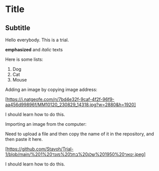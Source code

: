# Title

## Subtitle

Hello everybody. This is a trial.

**emphasized** and _italic_ texts

Here is some lists:

1. Dog
2. Cat
3. Mouse

Adding an image by copying image address:

[https://i.natgeofe.com/n/7bd4e32f-9caf-4f2f-96f9-aa456d99896f/MM10120_230829_14318.jpg?w=2880&h=1920]

I should learn how to do this.

Importing an image from the computer:

Need to upload a file and then copy the name of it in the repository, and then paste it here.

[https://github.com/Stavoh/Trial-1/blob/main/ינואר%201950%20שלג%20בתל%20מונד%201%20.jpeg]

I should learn how to do this.

